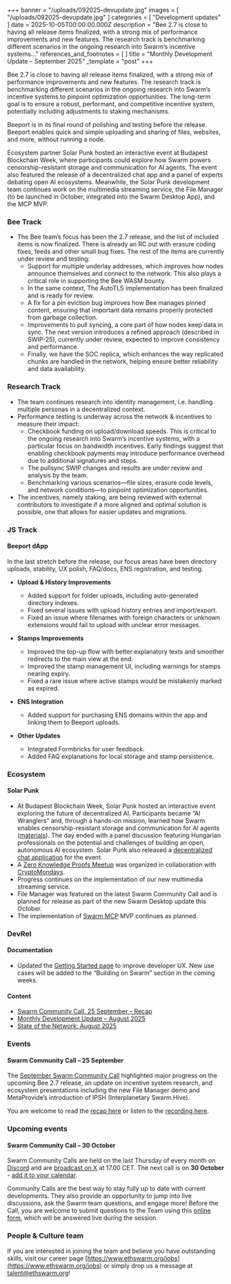 +++
banner = "/uploads/092025-devupdate.jpg"
images = [ "/uploads/092025-devupdate.jpg" ]
categories = [ "Development updates" ]
date = 2025-10-05T00:00:00.000Z
description = "Bee 2.7 is close to having all release items finalized, with a strong mix of performance improvements and new features. The research track is benchmarking different scenarios in the ongoing research into Swarm’s incentive systems..."
references_and_footnotes = [ ]
title = "Monthly Development Update – September 2025"
_template = "post"
+++


Bee 2.7 is close to having all release items finalized, with a strong mix of performance improvements and new features. The research track is benchmarking different scenarios in the ongoing research into Swarm’s incentive systems to pinpoint optimization opportunities. The long-term goal is to ensure a robust, performant, and competitive incentive system, potentially including adjustments to staking mechanisms.

Beeport is in its final round of polishing and testing before the release. Beeport enables quick and simple uploading and sharing of files, websites, and more, without running a node. 

Ecosystem partner Solar Punk hosted an interactive event at Budapest Blockchain Week, where participants could explore how Swarm powers censorship-resistant storage and communication for AI agents. The event also featured the release of a decentralized chat app and a panel of experts debating open AI ecosystems. Meanwhile, the Solar Punk development team continues work on the multimedia streaming service, the File Manager (to be launched in October, integrated into the Swarm Desktop App), and the MCP MVP.


### Bee Track 
* The Bee team’s focus has been the 2.7 release, and the list of included items is now finalized. There is already an RC out with erasure coding fixes, feeds and other small bug fixes. The rest of the items are currently under review and testing:
    * Support for multiple underlay addresses, which improves how nodes announce themselves and connect to the network. This also plays a critical role in supporting the Bee WASM bounty.
    * In the same context, The AutoTLS implementation has been finalized and is ready for review.
    * A fix for a pin eviction bug improves how Bee manages pinned content, ensuring that important data remains properly protected from garbage collection.
    * Improvements to pull syncing, a core part of how nodes keep data in sync. The next version introduces a refined approach (described in SWIP-25), currently under review, expected to improve consistency and performance.
    * Finally, we have the SOC replica, which enhances the way replicated chunks are handled in the network, helping ensure better reliability and data availability.


### Research Track 
* The team continues research into identity management, i.e. handling multiple personas in a decentralized context.
* Performance testing is underway across the network & incentives to measure their impact: 
    * Checkbook funding on upload/download speeds. This is critical to the ongoing research into Swarm’s incentive systems, with a particular focus on bandwidth incentives. Early findings suggest that enabling checkbook payments may introduce performance overhead due to additional signatures and steps.
    * The pullsync SWIP changes and results are under review and analysis by the team.
    * Benchmarking various scenarios—file sizes, erasure code levels, and network conditions—to pinpoint optimization opportunities.
* The incentives, namely staking, are being reviewed with external contributors to investigate if a more aligned and optimal solution is possible, one that allows for easier updates and migrations. 


### JS Track 

#### Beeport dApp

In the last stretch before the release, our focus areas have been directory uploads, stability, UX polish, FAQ/docs, ENS registration, and testing.

* **Upload & History Improvements**
    * Added support for folder uploads, including auto-generated directory indexes.
    * Fixed several issues with upload history entries and import/export.
    * Fixed an issue where filenames with foreign characters or unknown extensions would fail to upload with unclear error messages.

* **Stamps Improvements**
    * Improved the top-up flow with better explanatory texts and smoother redirects to the main view at the end.
    * Improved the stamp management UI, including warnings for stamps nearing expiry.
    * Fixed a rare issue where active stamps would be mistakenly marked as expired.

* **ENS Integration**
    * Added support for purchasing ENS domains within the app and linking them to Beeport uploads.

* **Other Updates**
    * Integrated Formbricks for user feedback.
    * Added FAQ explanations for local storage and stamp persistence.


### Ecosystem 


#### Solar Punk 
* At Budapest Blockchain Week, Solar Punk hosted an interactive event exploring the future of decentralized AI. Participants became “AI Wranglers” and, through a hands-on mission, learned how Swarm enables censorship-resistant storage and communication for AI agents ([materials](https://drive.google.com/drive/u/0/folders/1T7nJewpQjNt4C7b3HLBQH-k6KRvioS25)). The day ended with a panel discussion featuring Hungarian professionals on the potential and challenges of building an open, autonomous AI ecosystem. Solar Punk also released a [decentralized chat application](http://bbw2025buzz.eth.link/) for the event.
* A [Zero Knowledge Proofs Meetup](https://luma.com/wziwmseb) was organized in collaboration with [CryptoMondays](https://www.cryptomondays.io/).
* Progress continues on the implementation of our new multimedia streaming service.
* File Manager was featured on the latest Swarm Community Call and is planned for release as part of the new Swarm Desktop update this October.
* The implementation of [Swarm MCP](https://solarpunk.buzz/mcp-revolution-decentralized-ai-swarm/) MVP continues as planned.


### DevRel 


#### Documentation 
* Updated the [Getting Started page](https://docs.ethswarm.org/docs/develop/introduction/) to improve developer UX. New use cases will be added to the “Building on Swarm” section in the coming weeks.


#### Content 
* [Swarm Community Call, 25 September – Recap](https://blog.ethswarm.org/foundation/2025/swarm-community-call-25-september-recap/)
* [Monthly Development Update – August 2025](https://blog.ethswarm.org/foundation/2025/monthly-development-update-august-2025/)
* [State of the Network: August 2025](https://blog.ethswarm.org/foundation/2025/state-of-the-network-august-2025/)


### Events 
#### **Swarm Community Call – 25 September**
The [September Swarm Community Call](https://x.com/i/broadcasts/1MYGNlbpVoXxw) highlighted major progress on the upcoming Bee 2.7 release, an update on incentive system research, and ecosystem presentations including the new File Manager demo and MetaProvide’s introduction of IPSH (Interplanetary Swarm Hive).

You are welcome to read the [recap here](https://blog.ethswarm.org/foundation/2025/swarm-community-call-25-september-recap/) or listen to the [recording here](https://x.com/i/broadcasts/1MYGNlbpVoXxw). 


### Upcoming events
#### **Swarm Community Call – 30 October**

Swarm Community Calls are held on the last Thursday of every month on [Discord](https://discord.com/events/799027393297514537/1386618353740939335) and are [broadcast on X](https://x.com/i/broadcasts/1zqKVjEPByAKB) at 17.00 CET. The next call is on **30 October** - [add it to your calendar](https://www.addevent.com/event/DF26807149). 

Community Calls are the best way to stay fully up to date with current developments. They also provide an opportunity to jump into live discussions, ask the Swarm team questions, and engage more! Before the Call, you are welcome to submit questions to the Team using this [online form](https://airtable.com/appNS3aNAw7rihPeg/shrBRyrMkXFsJvLS3), which will be answered live during the session.


### People & Culture team
If you are interested in joining the team and believe you have outstanding skills, visit our career page [https://www.ethswarm.org/jobs](https://www.ethswarm.org/jobs) or simply drop us a message at talent@ethswarm.org!

